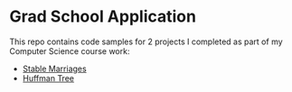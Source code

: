 # Grad School Application

This repo contains code samples for 2 projects I completed as part of my Computer Science course work:
- [Stable Marriages](/stable_marriages/README.md)
- [Huffman Tree](/huffman_tree/README.md)
